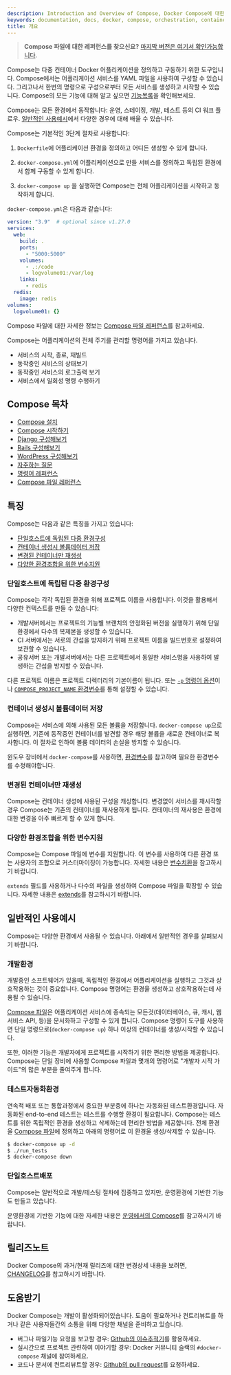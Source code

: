```yaml
---
description: Introduction and Overview of Compose, Docker Compose에 대한 개요를 설명합니다.
keywords: documentation, docs, docker, compose, orchestration, containers
title: 개요
---
```


>**Compose 파일에 대한 레퍼런스를 찾으신요?** [마지막 버전은 여기서 확인가능합니다](https://docs.docker.com/compose/compose-file/).

Compose는 다중 컨테이너 Docker 어플리케이션을 정의하고 구동하기 위한 도구입니다.
Compose에서는 어플리케이션 서비스를 YAML 파일을 사용하여 구성할 수 있습니다.
그리고나서 한번의 명령으로 구성으로부터 모든 서비스를 생성하고 시작할 수 있습니다.
Compose의 모든 기능에 대해 알고 싶으면 [기능목록](#특징)을 확인해보세요.

Compose는 모든 환경에서 동작합니다: 운영, 스테이징, 개발, 테스트 등의 CI 워크 플로우. [일반적인 사용예시](#일반적인-사용예시)에서 다양한 경우에 대해 배울 수 있습니다.

Compose는 기본적인 3단계 절차로 사용합니다:

1. `Dockerfile`에 어플리케이션 환경을 정의하고 어디든 생성할 수 있게 합니다.

2. `docker-compose.yml`에 어플리케이션으로 만들 서비스를 정의하고 독립된 환경에서 함께 구동할 수 있게 합니다.

3. `docker-compose up` 을 실행하면 Compose는 전체 어플리케이션을 시작하고 동작하게 합니다.


`docker-compose.yml`은 다음과 같습니다:

``` yaml
version: "3.9"  # optional since v1.27.0
services:
  web:
    build: .
    ports:
      - "5000:5000"
    volumes:
      - .:/code
      - logvolume01:/var/log
    links:
      - redis
  redis:
    image: redis
volumes:
  logvolume01: {}
```

Compose 파일에 대한 자세한 정보는 [Compose 파일 레퍼런스](compose-file/index.md)를 참고하세요.

Compose는 어플리케이션의 전체 주기를 관리할 명령어를 가지고 있습니다.

* 서비스의 시작, 종료, 재빌드
* 동작중인 서비스의 상태보기
* 동작중인 서비스의 로그출력 보기
* 서비스에서 일회성 명령 수행하기

## Compose 목차

- [Compose 설치](install.md)
- [Compose 시작하기](gettingstarted.md)
- [Django 구성해보기](django.md)
- [Rails 구성해보기](rails.md)
- [WordPress 구성해보기](wordpress.md)
- [자주하는 질문](faq.md)
- [명령어 레퍼런스](reference/index.md)
- [Compose 파일 레퍼런스](compose-file/index.md)

## 특징

Compose는 다음과 같은 특징을 가지고 있습니다:

* [단일호스트에 독립된 다중 환경구성](#단일호스트에-독립된-다중-환경구성)
* [컨테이너 생성시 볼륨데이터 저장](#컨테이너-생성시-볼륨데이터-저장)
* [변경된 컨테이너만 재생성](#변경된-컨테이너만-재생성)
* [다양한 환경조합을 위한 변수지원](#다양한-환경조합을-위한-변수지원)

### 단일호스트에 독립된 다중 환경구성

Compose는 각각 독립된 환경을 위해 프로젝트 이름을 사용합니다. 이것을 활용해서 다양한 컨텍스트를 만들 수 있습니다:

* 개발서버에서는 프로젝트의 기능별 브랜치의 안정화된 버전을 실행하기 위해 단일 환경에서 다수의 복제본을 생성할 수 있습니다.
* CI 서버에서는 서로의 간섭을 방지하기 위해 프로젝트 이름을 빌드번호로 설정하여 보관할 수 있습니다.
* 공유서버 또는 개발서버에서는 다른 프로젝트에서 동일한 서비스명을 사용하여 발생하는 간섭을 방지할 수 있습니다.

다른 프로젝트 이름은 프로젝트 디렉터리의 기본이름이 됩니다. 또는 [`-p` 명령어 옵션](reference/overview.md)이나 [`COMPOSE_PROJECT_NAME` 환경변수](reference/envvars.md#compose-프로젝트-이름)를 통해 설정할 수 있습니다.

### 컨테이너 생성시 볼륨데이터 저장

Compose는 서비스에 의해 사용된 모든 볼륨을 저장합니다.
`docker-compose up`으로 실행하면, 기존에 동작중인 컨테이너를 발견할 경우 해당 볼륨을 새로운 컨테이너로 복사합니다.
이 절차로 인하여 볼륨 데이터의 손실을 방지할 수 있습니다.

윈도우 장비에서 `docker-compose`를 사용하면, [환경변수](reference/envvars.md)를 참고하여 필요한 환경변수를 수정해야합니다.

### 변경된 컨테이너만 재생성

Compose는 컨테이너 생성에 사용된 구성을 캐싱합니다.
변경없이 서비스를 재시작할 경우 Compose는 기존의 컨테이너를 재사용하게 됩니다.
컨테이너의 재사용은 환경에 대한 변경을 아주 빠르게 할 수 있게 합니다.

### 다양한 환경조합을 위한 변수지원

Compose는 Compose 파일에 변수를 지원합니다.
이 변수를 사용하여 다른 환경 또는 사용자의 조합으로 커스터마이징이 가능합니다.
자세한 내용은 [변수치환](compose-file/compose-file-v3.md#변수치환)을 참고하시기 바랍니다.

`extends` 필드를 사용하거나 다수의 파일을 생성하여 Compose 파일을 확장할 수 있습니다.
자세한 내용은 [extends](extends.md)를 참고하시기 바랍니다.

## 일반적인 사용예시

Compose는 다양한 환경에서 사용될 수 있습니다. 아래에서 일반적인 경우를 살펴보시기 바랍니다.

### 개발환경

개발중인 소프트웨어가 있을때, 독립적인 환경에서 어플리케이션을 실행하고 그것과 상호작용하는 것이 중요합니다.
Compose 명령어는 환경울 생성하고 상호작용하는데 사용될 수 있습니다.

[Compose 파일](compose-file/index.md)은 어플리케이션 서비스에 종속되는 모든것(데이터베이스, 큐, 캐시, 웹서비스 API, 등)을 문서화하고 구성할 수 있게 합니다.
Compose 명령어 도구를 사용하면 단일 명령으로(`docker-compose up`) 하나 이상의 컨테이너를 생성/시작할 수 있습니다.

또한, 이러한 기능은 개발자에게 프로젝트를 시작하기 위한 편리한 방법을 제공합니다.
Compose는 단일 장비에 사용할 Compose 파일과 몇개의 명령어로 "개발자 시작 가이드"의 많은 부분을 줄여주게 합니다.

### 테스트자동화환경

연속적 배포 또는 통합과정에서 중요한 부분중에 하나는 자동화된 테스트환경입니다.
자동화된 end-to-end 테스트는 테스트를 수행할 환경이 필요합니다.
Compose는 테스트를 위한 독립적인 환경을 생성하고 삭제하는데 편리한 방법을 제공합니다.
전체 환경울 [Compose 파일](compose-file/index.md)에 정의하고 아래의 명령어로 이 환경울 생성/삭제할 수 있습니다.

```bash
$ docker-compose up -d
$ ./run_tests
$ docker-compose down
```

### 단일호스트배포

Compose는 일반적으로 개발/테스팅 절차에 집중하고 있지만, 운영환경에 기반한 기능도 만들고 있습니다.

운영환경에 기반한 기능에 대한 자세한 내용은 [운영에서의 Compose](production.md)를 참고하시기 바랍니다.

## 릴리즈노트

Docker Compose의 과거/현재 릴리즈에 대한 변경상세 내용을 보려면, [CHANGELOG](https://github.com/docker/compose/blob/master/CHANGELOG.md)를 참고하시기 바랍니다.

## 도움받기

Docker Compose는 개발이 활성화되어있습니다.
도움이 필요하거나 컨트리뷰트를 하거나 같은 사용자들간의 소통을 위해 다양한 채널을 준비하고 있습니다.

* 버그나 파일기능 요청을 보고할 경우: [Github의 이슈추적기](https://github.com/docker/compose/issues)를 활용하세요.
* 실시간으로 프로젝트 관련하여 이야기할 경우: Docker 커뮤니티 슬랙의 `#docker-compose` 채널에 참여하세요.
* 코드나 문서에 컨트리뷰트할 경우: [Github의 pull request](https://github.com/docker/compose/pulls)를 요청하세요.